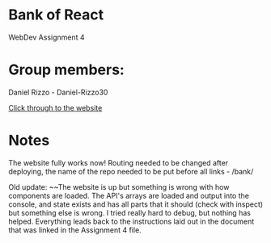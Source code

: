 # Bank of React

WebDev Assignment 4

# Group members:

Daniel Rizzo - Daniel-Rizzo30

[Click through to the website](https://daniel-rizzo30.github.io/bank/)

# Notes

The website fully works now! Routing needed to be changed after deploying, the
name of the repo needed to be put before all links - /bank/

Old update: ~~The website is up but something is wrong with how components are loaded. 
The API's arrays are loaded and output into the console, and state exists 
and has all parts that it should (check with inspect) but something else 
is wrong. I tried really hard to debug, but nothing has helped. 
Everything leads back to the instructions laid out in the document
that was linked in the Assignment 4 file. 

